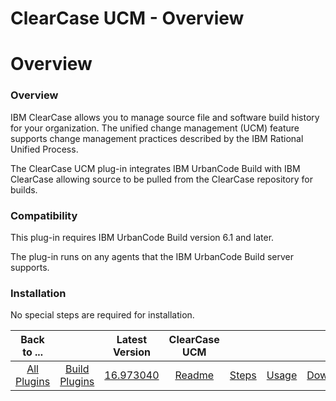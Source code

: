 
ClearCase UCM - Overview
========================

# Overview



### Overview




 


IBM ClearCase allows you to manage source file and software build history for your organization. 
The unified change management (UCM) feature supports change management practices described by the IBM Rational Unified 
Process. 


The ClearCase UCM plug-in integrates IBM UrbanCode Build with IBM ClearCase allowing source to be pulled 
from the ClearCase repository for builds. 


### Compatibility



This plug-in requires IBM UrbanCode Build version 6.1 
and later.


The plug-in runs on any agents that the IBM UrbanCode Build server supports.


### Installation


No 
special steps are required for installation.




|Back to ...||Latest Version|ClearCase UCM ||||
| :---: | :---: | :---: | :---: | :---: | :---: | :---: |
|[All Plugins](../../index.md)|[Build Plugins](../README.md)|[16.973040](https://raw.githubusercontent.com/UrbanCode/IBM-UCB-PLUGINS/main/files/ClearCaseUCM/ClearCaseUCM-16.973040.zip)|[Readme](README.md)|[Steps](steps.md)|[Usage](usage.md)|[Downloads](downloads.md)|
